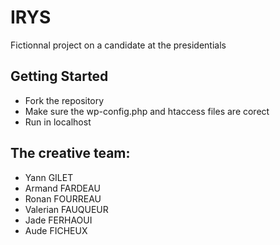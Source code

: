 # IRYS
Fictionnal project on a candidate at the presidentials


## Getting Started

- Fork the repository
- Make sure the wp-config.php and htaccess files are corect
- Run in localhost

## The creative team:
- Yann GILET
- Armand FARDEAU
- Ronan FOURREAU
- Valerian FAUQUEUR
- Jade FERHAOUI
- Aude FICHEUX
